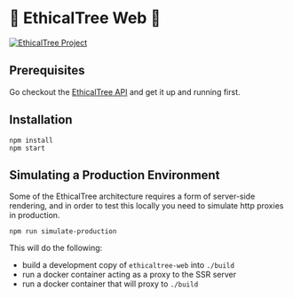 # 🎉 EthicalTree Web 🎉

[![EthicalTree Project](https://img.shields.io/badge/site-EthicalTree-blue.svg)](https://ethicaltree.com)

## Prerequisites

Go checkout the [EthicalTree API](https://github.com/applepicke/ethicaltree-api) and get it up and running first.


## Installation

```
npm install
npm start
```

## Simulating a Production Environment

Some of the EthicalTree architecture requires a form of server-side rendering, and in order to test this locally you need to simulate http proxies in production.

```
npm run simulate-production
```

This will do the following:

- build a development copy of `ethicaltree-web` into `./build`
- run a docker container acting as a proxy to the SSR server
- run a docker container that will proxy to `./build`
